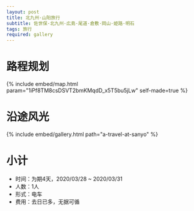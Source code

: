 ```yaml
---
layout: post
title: 北九州·山阳旅行
subtitle: 佐世保·北九州·広島·尾道·倉敷·岡山·姫路·明石
tags: 旅行
required: gallery
---
```


# 路程规划

{% include embed/map.html param="1iPf8TM8csDSVT2bmKMqdD_x5T5bu5jLw" self-made=true %}

# 沿途风光

{% include embed/gallery.html path="a-travel-at-sanyo" %}

# 小计

- 时间：为期4天，2020/03/28 ~ 2020/03/31
- 人数：1人
- 形式：电车
- 费用：去日已多，无据可循
